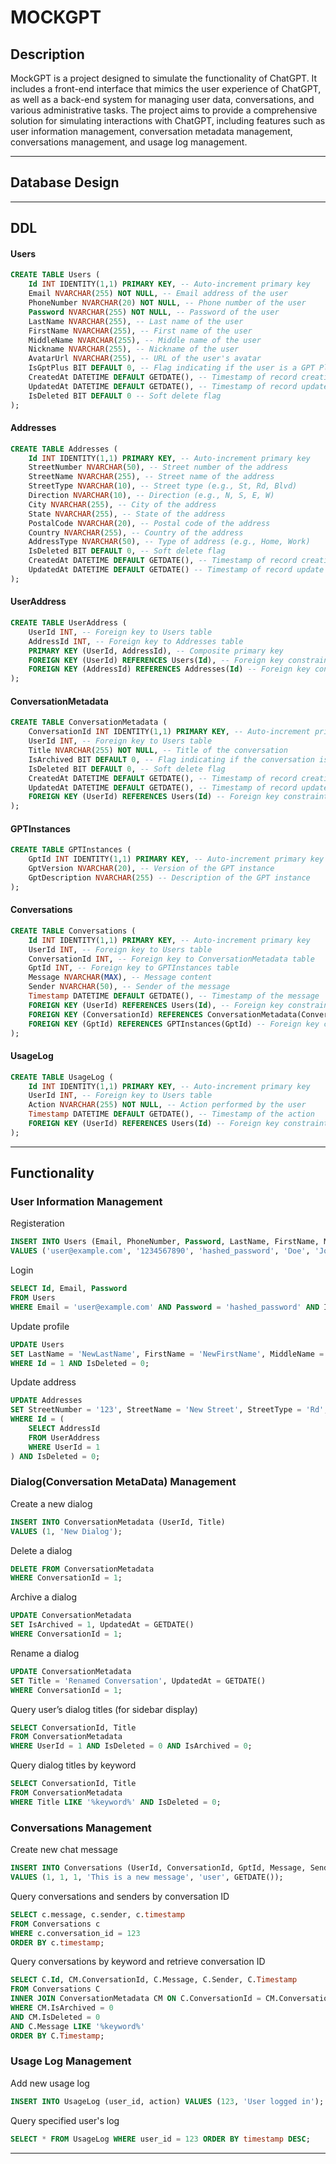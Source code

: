 # MOCKGPT

## Description
MockGPT is a project designed to simulate the functionality of ChatGPT. It includes a front-end interface that mimics the user experience of ChatGPT, as well as a back-end system for managing user data, conversations, and various administrative tasks. The project aims to provide a comprehensive solution for simulating interactions with ChatGPT, including features such as user information management, conversation metadata management, conversations management, and usage log management.

---
## Database Design

---
## DDL
#### Users
```sql
CREATE TABLE Users (
    Id INT IDENTITY(1,1) PRIMARY KEY, -- Auto-increment primary key
    Email NVARCHAR(255) NOT NULL, -- Email address of the user
    PhoneNumber NVARCHAR(20) NOT NULL, -- Phone number of the user
    Password NVARCHAR(255) NOT NULL, -- Password of the user
    LastName NVARCHAR(255), -- Last name of the user
    FirstName NVARCHAR(255), -- First name of the user
    MiddleName NVARCHAR(255), -- Middle name of the user
    Nickname NVARCHAR(255), -- Nickname of the user
    AvatarUrl NVARCHAR(255), -- URL of the user's avatar
    IsGptPlus BIT DEFAULT 0, -- Flag indicating if the user is a GPT Plus member
    CreatedAt DATETIME DEFAULT GETDATE(), -- Timestamp of record creation
    UpdatedAt DATETIME DEFAULT GETDATE(), -- Timestamp of record update
    IsDeleted BIT DEFAULT 0 -- Soft delete flag
);
```
#### Addresses
```sql
CREATE TABLE Addresses (
    Id INT IDENTITY(1,1) PRIMARY KEY, -- Auto-increment primary key
    StreetNumber NVARCHAR(50), -- Street number of the address
    StreetName NVARCHAR(255), -- Street name of the address
    StreetType NVARCHAR(10), -- Street type (e.g., St, Rd, Blvd)
    Direction NVARCHAR(10), -- Direction (e.g., N, S, E, W)
    City NVARCHAR(255), -- City of the address
    State NVARCHAR(255), -- State of the address
    PostalCode NVARCHAR(20), -- Postal code of the address
    Country NVARCHAR(255), -- Country of the address
    AddressType NVARCHAR(50), -- Type of address (e.g., Home, Work)
    IsDeleted BIT DEFAULT 0, -- Soft delete flag
    CreatedAt DATETIME DEFAULT GETDATE(), -- Timestamp of record creation
    UpdatedAt DATETIME DEFAULT GETDATE() -- Timestamp of record update
);
```
#### UserAddress
```sql
CREATE TABLE UserAddress (
    UserId INT, -- Foreign key to Users table
    AddressId INT, -- Foreign key to Addresses table
    PRIMARY KEY (UserId, AddressId), -- Composite primary key
    FOREIGN KEY (UserId) REFERENCES Users(Id), -- Foreign key constraint
    FOREIGN KEY (AddressId) REFERENCES Addresses(Id) -- Foreign key constraint
);
```
#### ConversationMetadata
```sql
CREATE TABLE ConversationMetadata (
    ConversationId INT IDENTITY(1,1) PRIMARY KEY, -- Auto-increment primary key
    UserId INT, -- Foreign key to Users table
    Title NVARCHAR(255) NOT NULL, -- Title of the conversation
    IsArchived BIT DEFAULT 0, -- Flag indicating if the conversation is archived
    IsDeleted BIT DEFAULT 0, -- Soft delete flag
    CreatedAt DATETIME DEFAULT GETDATE(), -- Timestamp of record creation
    UpdatedAt DATETIME DEFAULT GETDATE(), -- Timestamp of record update
    FOREIGN KEY (UserId) REFERENCES Users(Id) -- Foreign key constraint
);
```
#### GPTInstances
```sql
CREATE TABLE GPTInstances (
    GptId INT IDENTITY(1,1) PRIMARY KEY, -- Auto-increment primary key
    GptVersion NVARCHAR(20), -- Version of the GPT instance
    GptDescription NVARCHAR(255) -- Description of the GPT instance
);
```
#### Conversations
```sql
CREATE TABLE Conversations (
    Id INT IDENTITY(1,1) PRIMARY KEY, -- Auto-increment primary key
    UserId INT, -- Foreign key to Users table
    ConversationId INT, -- Foreign key to ConversationMetadata table
    GptId INT, -- Foreign key to GPTInstances table
    Message NVARCHAR(MAX), -- Message content
    Sender NVARCHAR(50), -- Sender of the message
    Timestamp DATETIME DEFAULT GETDATE(), -- Timestamp of the message
    FOREIGN KEY (UserId) REFERENCES Users(Id), -- Foreign key constraint
    FOREIGN KEY (ConversationId) REFERENCES ConversationMetadata(ConversationId) ON DELETE CASCADE, -- Foreign key constraint with cascade delete
    FOREIGN KEY (GptId) REFERENCES GPTInstances(GptId) -- Foreign key constraint
);
```
#### UsageLog
```sql
CREATE TABLE UsageLog (
    Id INT IDENTITY(1,1) PRIMARY KEY, -- Auto-increment primary key
    UserId INT, -- Foreign key to Users table
    Action NVARCHAR(255) NOT NULL, -- Action performed by the user
    Timestamp DATETIME DEFAULT GETDATE(), -- Timestamp of the action
    FOREIGN KEY (UserId) REFERENCES Users(Id) -- Foreign key constraint
);
```
---
## Functionality
### User Information Management
Registeration
```sql
INSERT INTO Users (Email, PhoneNumber, Password, LastName, FirstName, MiddleName, Nickname, AvatarUrl, IsGptPlus)
VALUES ('user@example.com', '1234567890', 'hashed_password', 'Doe', 'John', 'M', 'johndoe', 'http://example.com/avatar.jpg', 0);
```
Login
```sql
SELECT Id, Email, Password
FROM Users
WHERE Email = 'user@example.com' AND Password = 'hashed_password' AND IsDeleted = 0;
```
Update profile
```sql
UPDATE Users
SET LastName = 'NewLastName', FirstName = 'NewFirstName', MiddleName = 'NewMiddleName', Nickname = 'newnickname', AvatarUrl = 'http://example.com/newavatar.jpg', UpdatedAt = GETDATE()
WHERE Id = 1 AND IsDeleted = 0;
```
Update address
```sql
UPDATE Addresses
SET StreetNumber = '123', StreetName = 'New Street', StreetType = 'Rd', Direction = 'N', City = 'New City', State = 'New State', PostalCode = '12345', Country = 'New Country', AddressType = 'Home', UpdatedAt = GETDATE()
WHERE Id = (
    SELECT AddressId
    FROM UserAddress
    WHERE UserId = 1
) AND IsDeleted = 0;
```
### Dialog(Conversation MetaData) Management
Create a new dialog
```sql
INSERT INTO ConversationMetadata (UserId, Title)
VALUES (1, 'New Dialog');
```
Delete a dialog
```sql
DELETE FROM ConversationMetadata
WHERE ConversationId = 1;
```
Archive a dialog
```sql
UPDATE ConversationMetadata
SET IsArchived = 1, UpdatedAt = GETDATE()
WHERE ConversationId = 1;
```
Rename a dialog
```sql
UPDATE ConversationMetadata
SET Title = 'Renamed Conversation', UpdatedAt = GETDATE()
WHERE ConversationId = 1;
```
Query user’s dialog titles (for sidebar display)
```sql
SELECT ConversationId, Title
FROM ConversationMetadata
WHERE UserId = 1 AND IsDeleted = 0 AND IsArchived = 0;
```
Query dialog titles by keyword
```sql
SELECT ConversationId, Title
FROM ConversationMetadata
WHERE Title LIKE '%keyword%' AND IsDeleted = 0;
```
### Conversations Management
Create new chat message
```sql
INSERT INTO Conversations (UserId, ConversationId, GptId, Message, Sender, Timestamp)
VALUES (1, 1, 1, 'This is a new message', 'user', GETDATE());
```
Query conversations and senders by conversation ID
```sql
SELECT c.message, c.sender, c.timestamp
FROM Conversations c
WHERE c.conversation_id = 123
ORDER BY c.timestamp;
```
Query conversations by keyword and retrieve conversation ID
```sql
SELECT C.Id, CM.ConversationId, C.Message, C.Sender, C.Timestamp
FROM Conversations C
INNER JOIN ConversationMetadata CM ON C.ConversationId = CM.ConversationId
WHERE CM.IsArchived = 0
AND CM.IsDeleted = 0
AND C.Message LIKE '%keyword%'
ORDER BY C.Timestamp;
```
### Usage Log Management
Add new usage log
```sql
INSERT INTO UsageLog (user_id, action) VALUES (123, 'User logged in');
```
Query specified user's log
```sql
SELECT * FROM UsageLog WHERE user_id = 123 ORDER BY timestamp DESC;
```
---
